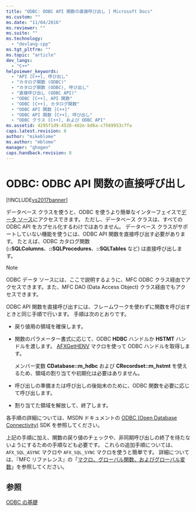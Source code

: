 ```yaml
---
title: "ODBC: ODBC API 関数の直接呼び出し | Microsoft Docs"
ms.custom: ""
ms.date: "11/04/2016"
ms.reviewer: ""
ms.suite: ""
ms.technology: 
  - "devlang-cpp"
ms.tgt_pltfrm: ""
ms.topic: "article"
dev_langs: 
  - "C++"
helpviewer_keywords: 
  - "API [C++], 呼び出し"
  - "カタログ関数 (ODBC)"
  - "カタログ関数 (ODBC), 呼び出し"
  - "直接呼び出し (ODBC API)"
  - "ODBC [C++], API 関数"
  - "ODBC [C++], カタログ関数"
  - "ODBC API 関数 [C++]"
  - "ODBC API 関数 [C++], 呼び出し"
  - "ODBC クラス [C++], および ODBC API"
ms.assetid: 4295f1d9-4528-4d2e-bd6a-c7569953c7fa
caps.latest.revision: 8
author: "mikeblome"
ms.author: "mblome"
manager: "ghogen"
caps.handback.revision: 8
---
```

# ODBC: ODBC API 関数の直接呼び出し
[!INCLUDE[vs2017banner](../../assembler/inline/includes/vs2017banner.md)]

データベース クラスを使うと、ODBC を使うより簡単なインターフェイスで[データ ソース](../../data/odbc/data-source-odbc.md)にアクセスできます。  ただし、データベース クラスは、すべての ODBC API をカプセル化するわけではありません。  データベース クラスがサポートしていない機能を使うには、ODBC API 関数を直接呼び出す必要があります。  たとえば、ODBC カタログ関数 \(**::SQLColumns**、**::SQLProcedures**、**::SQLTables** など\) は直接呼び出します。  
  
> [!NOTE]
>  ODBC データ ソースには、ここで説明するように、MFC ODBC クラス経由でアクセスできます。また、MFC DAO \(Data Access Object\) クラス経由でもアクセスできます。  
  
 ODBC API 関数を直接呼び出すには、フレームワークを使わずに関数を呼び出すときと同じ手順で行います。  手順は次のとおりです。  
  
-   戻り値用の領域を確保します。  
  
-   関数のパラメーター書式に応じて、ODBC **HDBC** ハンドルか **HSTMT** ハンドルを渡します。  [AFXGetHENV](../Topic/AfxGetHENV.md) マクロを使って ODBC ハンドルを取得します。  
  
     メンバー変数 **CDatabase::m\_hdbc** および **CRecordset::m\_hstmt** を使えるため、領域の割り当てや初期化は必要はありません。  
  
-   呼び出しの準備または呼び出しの後始末のために、ODBC 関数を必要に応じて呼び出します。  
  
-   割り当てた領域を解放して、終了します。  
  
 各手順の詳細については、MSDN ドキュメントの [ODBC \(Open Database Connectivity\)](https://msdn.microsoft.com/en-us/library/ms710252.aspx) SDK を参照してください。  
  
 上記の手順に加え、関数の戻り値のチェックや、非同期呼び出しの終了を待たないようにするための手順なども必要です。  これらの追加手順については、`AFX_SQL_ASYNC` マクロや `AFX_SQL_SYNC` マクロを使うと簡単です。  詳細については、『MFC リファレンス』の「[マクロ、グローバル関数、およびグローバル変数](../Topic/Macros,%20Global%20Functions,%20and%20Global%20Variables.md)」を参照してください。  
  
## 参照  
 [ODBC の基礎](../../data/odbc/odbc-basics.md)